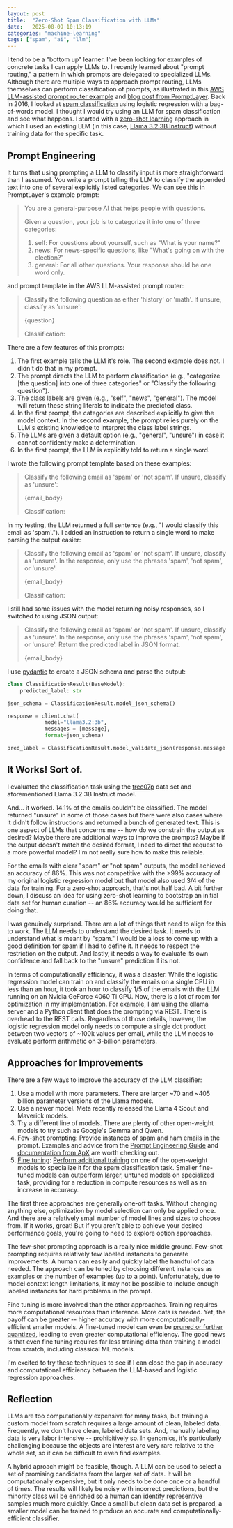 ```yaml
---
layout: post
title:  "Zero-Shot Spam Classification with LLMs"
date:   2025-08-09 10:13:19
categories: "machine-learning"
tags: ["spam", "ai", "llm"]
---
```


I tend to be a "bottom up" learner.  I've been looking for examples of concrete tasks I can apply LLMs to.  I recently learned about
"prompt routing," a pattern in which prompts are delegated to specialized LLMs.  Although there are multiple ways to approach
prompt routing, LLMs themselves can perform classification of prompts, as illustrated in this [AWS LLM-assisted prompt router example](https://github.com/aws-samples/sample-multi-llm-dynamic-prompt-routing/blob/main/llm-assisted-router/lambda/index.py#L14)
and [blog post from PromptLayer](https://medium.com/promptlayer/prompt-routers-and-modular-prompt-architecture-8691d7a57aee). Back in 2016,
I looked at [spam classification](https://rnowling.github.io/data/science/2016/09/04/comparing-lr-regularization-and-optimizers.html) using
logistic regression with a bag-of-words model.  I thought I would try using an LLM for spam classification and see what happens. I started
with a [zero-shot learning](https://en.wikipedia.org/wiki/Zero-shot_learning) approach in which I used an existing LLM
(in this case, [Llama 3.2 3B Instruct](https://www.llama.com/models/llama-3/)) without training data for the specific task. 

## Prompt Engineering
It turns that using prompting a LLM to classify input is more straightforward than I assumed.  You write a prompt telling the LLM to
classify the appended text into one of several explicitly listed categories.  We can see this in PromptLayer's example prompt:

> You are a general-purpose AI that helps people with questions.
> 
> Given a question, your job is to categorize it into one of three categories:
> 1. self: For questions about yourself, such as "What is your name?"
> 2. news: For news-specific questions, like "What's going on with the election?"
> 3. general: For all other questions.
> Your response should be one word only.

and prompt template in the AWS LLM-assisted prompt router:

> Classify the following question as either 'history' or 'math'. If unsure,
> classify as 'unsure':
>
> {question}
> 
> Classification:

There are a few features of this prompts:

1. The first example tells the LLM it's role.  The second example does not.  I didn't do that in my prompt.
1. The prompt directs the LLM to perform classification (e.g., "categorize [the question] into one of three categories" or "Classify the following question").
1. The class labels are given (e.g., "self", "news", "general").  The model will return these string literals to indicate the predicted class.
1. In the first prompt, the categories are described explicitly to give the model context.  In the second example, the prompt relies purely on the LLM's existing knowledge to interpret the class label strings.
1. The LLMs are given a default option (e.g., "general", "unsure") in case it cannot confidently make a determination.
1. In the first prompt, the LLM is explicitly told to return a single word.

I wrote the following prompt template based on these examples:

> Classify the following email as 'spam' or 'not spam'. If unsure, classify
> as 'unsure':
>
> {email_body}
>
> Classification:

In my testing, the LLM returned a full sentence (e.g., "I would classify this email as 'spam'.").  I added an instruction to return
a single word to make parsing the output easier:

> Classify the following email as 'spam' or 'not spam'. If unsure, classify
> as 'unsure'. In the response, only use the phrases 'spam', 'not spam', or
> 'unsure'.
>
> {email_body}
>
> Classification:

I still had some issues with the model returning noisy responses, so I switched to using JSON output:

> Classify the following email as 'spam' or 'not spam'. If unsure, classify
> as 'unsure'. In the response, only use the phrases 'spam', 'not spam', or
> 'unsure'. Return the predicted label in JSON format.
>
> {email_body}

I use [pydantic]() to create a JSON schema and parse the output:

```python
class ClassificationResult(BaseModel):
    predicted_label: str

json_schema = ClassificationResult.model_json_schema()

response = client.chat(
            model="llama3.2:3b",
            messages = [message],
            format=json_schema)

pred_label = ClassificationResult.model_validate_json(response.message.content).predicted_label
```

## It Works!  Sort of.
I evaluated the classification task using the [trec07p](https://plg.uwaterloo.ca/~gvcormac/treccorpus07/about.html) data set and
aforementioned Llama 3.2 3B Instruct model.

And... it worked. 14.1% of the emails couldn't be classified.  The model returned "unsure" in some of those cases but there were
also cases where it didn't follow instructions and returned a bunch of generated text.  This is one aspect of LLMs that concerns me
-- how do we constrain the output as desired?  Maybe there are additional ways to improve the prompts? Maybe if the output doesn't
match the desired format, I need to direct the request to a more powerful model?  I'm not really sure how to make this reliable.

For the emails with clear "spam" or "not spam" outputs, the model achieved an accuracy of 86%.  This was not competitive with the >99%
accuracy of my original logistic regression model but that model also used 3/4 of the data for training.  For a zero-shot approach,
that's not half bad.  A bit further down, I discuss an idea for using zero-shot learning to bootstrap an initial data set for human
curation -- an 86% accuracy would be sufficient for doing that.

I was genuinely surprised.  There are a lot of things that need to align for this to work.  The LLM needs to understand the desired
task.  It needs to understand what is meant by "spam."  I would be a loss to come up with a good definition for spam if I had
to define it. It needs to respect the restriction on the output.  And lastly, it needs a way to evaluate its own confidence and fall
back to the "unsure" prediction if its not.

In terms of computationally efficiency, it was a disaster.  While the logistic regression model can train on and classify the emails
on a single CPU in less than an hour, it took an hour to classify 1/5 of the emails with the LLM running on an Nvidia GeForce 4060 Ti GPU.
Now, there is a lot of room for optimization in my implementation.  For example, I am using the ollama server and a Python client that
does the prompting via REST.  There is overhead to the REST calls.  Regardless of those details, however, the logistic regression model
only needs to compute a single dot product between two vectors of ~100k values
per email, while the LLM needs to evaluate perform arithmetic on 3-billion parameters.

## Approaches for Improvements
There are a few ways to improve the accuracy of the LLM classifier:

1. Use a model with more parameters.  There are larger ~70 and ~405 billion parameter versions of the Llama models.
1. Use a newer model.  Meta recently released the Llama 4 Scout and Maverick models.
1. Try a different line of models.  There are plenty of other open-weight models to try such as Google's Gemma and Qwen.
1. Few-shot prompting: Provide instances of spam and ham emails in the prompt. Examples and advice from the [Prompt Engineering Guide](https://www.promptingguide.ai/techniques/fewshot)
   and [documentation from ApX](https://apxml.com/courses/python-llm-workflows/chapter-8-prompt-engineering-python/few-shot-prompting-techniques)
   are worth checking out.
1. [Fine tuning](https://en.wikipedia.org/wiki/Fine-tuning_(deep_learning)): [Perform additional training](https://developer.nvidia.com/blog/fine-tuning-small-language-models-to-optimize-code-review-accuracy/)
   on one of the open-weight models to specialize it for the spam classification task. Smaller fine-tuned models can outperform larger,
   untuned models on specialized task, providing for a reduction in compute resources as well as an increase in accuracy.

The first three approaches are generally one-off tasks.  Without changing anything else, optimization by model selection can only be
applied once. And there are a relatively small number of model lines and sizes to choose from. If it works, great!  But if you aren't
able to achieve your desired performance goals, you're going to need to explore option approaches.

The few-shot prompting approach is a really nice middle ground.  Few-shot prompting requires relatively few labeled instances to generate
improvements.  A human can easily and quickly label the handful of data needed.  The approach can be tuned by choosing different instances
as examples or the number of examples (up to a point).  Unfortunately, due to model context length limitations, it may not be possible
to include enough labeled instances for hard problems in the prompt.

Fine tuning is more involved than the other approaches.  Training requires more computational resources than inference.  More data is
needed.  Yet, the payoff can be greater -- higher accuracy with more computationally-efficient smaller models.  A fine-tuned model can
even be [pruned or further quantized](https://blog.premai.io/fine-tuning-small-language-models/), leading to even greater computational
efficiency.  The good news is that even fine tuning requires far less training data than training a model from scratch, including
classical ML models.

I'm excited to try these techniques to see if I can close the gap in accuracy and computational efficiency between the LLM-based and
logistic regression approaches.

## Reflection
LLMs are too computationally expensive for many tasks, but training a custom model from scratch requires a large amount of clean,
labeled data.  Frequently, we don't have clean, labeled data sets.  And, manually labeling data is very labor intensive --
prohibitively so.  In genomics, it's particularly challenging because the objects are interest are very rare relative to the whole
set, so it can be difficult to even find examples.

A hybrid aproach might be feasible, though.  A LLM can be used to select a set of promising candidates from the larger set of data.
It will be computationally expensive, but it only needs to be done once or a handful of times.  The results will likely be noisy with
incorrect predictions, but the minority class will be enriched so a human can identify representive samples much more quickly.
Once a small but clean data set is prepared, a smaller model can be trained to produce an accurate and computationally-efficient
classifier.
